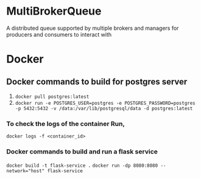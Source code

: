 # MultiBrokerQueue
A distributed queue supported by multiple brokers and managers for producers and consumers to interact with

# Docker

## Docker commands to build for postgres server

1. `docker pull postgres:latest`
2. `docker run -e POSTGRES_USER=postgres -e POSTGRES_PASSWORD=postgres -p 5432:5432 -v /data:/var/lib/postgresql/data -d postgres:latest`

### To check the logs of the container Run,
`docker logs -f <container_id>`

### Docker commands to build and run a flask service
`docker build -t flask-service .`
`docker run -dp 8080:8080 --network="host" flask-service`
